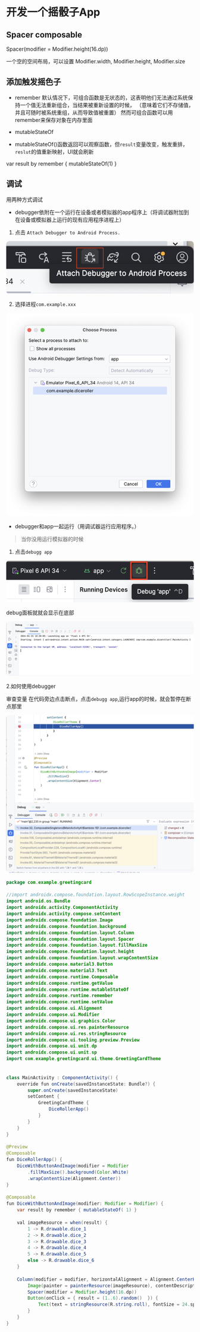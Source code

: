 # 开发一个摇骰子App

## Spacer composable

Spacer(modifier = Modifier.height(16.dp))

一个空的空间布局，可以设置 Modifier.width, Modifier.height, Modifier.size

## 添加触发摇色子

- remember
默认情况下，可组合函数是无状态的，这表明他们无法通过系统保持一个值无法重新组合，当结果被重新设置的时候，
（意味着它们不存储值，并且可随时被系统重组，从而导致值被重置）
然而可组合函数可以用remember来保存对象在内存里面

- mutableStateOf
- mutableStateOf()函数返回可以观察函数，但`result`变量改变，触发重排，`reslut`的值重新映射，UI就会刷新

var result by remember { mutableStateOf(1) }


## 调试

用两种方式调试

- debugger依附在一个运行在设备或者模拟器的app程序上（将调试器附加到在设备或模拟器上运行的现有应用程序进程上）
1. 点击 `Attach Debugger to Android Process.`
<p>
  <img src="../.vitepress/public/start/buttonApp/1.png" alt="vitepress init screenshot" style="border-radius:8px">
</p>

2. 选择进程`com.example.xxx`

<p>
  <img src="../.vitepress/public/start/buttonApp/2.png" alt="vitepress init screenshot" style="border-radius:8px">
</p>

- debugger和app一起运行（用调试器运行应用程序。）

> 当你没用运行模拟器的时候

1. 点击`debugg app`
<p>
  <img src="../.vitepress/public/start/buttonApp/3.png" alt="vitepress init screenshot" style="border-radius:8px">
</p>

debug面板就就会显示在底部
<p>
  <img src="../.vitepress/public/start/buttonApp/4.png" alt="vitepress init screenshot" style="border-radius:8px">
</p>

2.如何使用debugger

 审查变量 在代码旁边点击断点，点击`debugg app`,运行app的时候，就会暂停在断点那里
<p>
  <img src="../.vitepress/public/start/buttonApp/5.png" alt="vitepress init screenshot" style="border-radius:8px">
</p>

```java
package com.example.greetingcard

//import androidx.compose.foundation.layout.RowScopeInstance.weight
import android.os.Bundle
import androidx.activity.ComponentActivity
import androidx.activity.compose.setContent
import androidx.compose.foundation.Image
import androidx.compose.foundation.background
import androidx.compose.foundation.layout.Column
import androidx.compose.foundation.layout.Spacer
import androidx.compose.foundation.layout.fillMaxSize
import androidx.compose.foundation.layout.height
import androidx.compose.foundation.layout.wrapContentSize
import androidx.compose.material3.Button
import androidx.compose.material3.Text
import androidx.compose.runtime.Composable
import androidx.compose.runtime.getValue
import androidx.compose.runtime.mutableStateOf
import androidx.compose.runtime.remember
import androidx.compose.runtime.setValue
import androidx.compose.ui.Alignment
import androidx.compose.ui.Modifier
import androidx.compose.ui.graphics.Color
import androidx.compose.ui.res.painterResource
import androidx.compose.ui.res.stringResource
import androidx.compose.ui.tooling.preview.Preview
import androidx.compose.ui.unit.dp
import androidx.compose.ui.unit.sp
import com.example.greetingcard.ui.theme.GreetingCardTheme


class MainActivity : ComponentActivity() {
    override fun onCreate(savedInstanceState: Bundle?) {
        super.onCreate(savedInstanceState)
        setContent {
            GreetingCardTheme {
                DiceRollerApp()
            }
        }
    }
}

@Preview
@Composable
fun DiceRollerApp() {
    DiceWithButtonAndImage(modifier = Modifier
        .fillMaxSize().background(Color.White)
        .wrapContentSize(Alignment.Center))
}

@Composable
fun DiceWithButtonAndImage(modifier: Modifier = Modifier) {
    var result by remember { mutableStateOf( 1) }

    val imageResource = when(result) {
        1 -> R.drawable.dice_1
        2 -> R.drawable.dice_2
        3 -> R.drawable.dice_3
        4 -> R.drawable.dice_4
        5 -> R.drawable.dice_5
        else -> R.drawable.dice_6
    }

    Column(modifier = modifier, horizontalAlignment = Alignment.CenterHorizontally) {
        Image(painter = painterResource(imageResource), contentDescription = imageResource.toString())
        Spacer(modifier = Modifier.height(16.dp))
        Button(onClick = { result = (1..6).random()  }) {
            Text(text = stringResource(R.string.roll), fontSize = 24.sp)
        }
    }
}
```